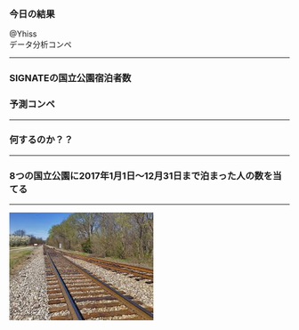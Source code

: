 ### 今日の結果

@Yhiss  
データ分析コンペ

---

### SIGNATEの国立公園宿泊者数  
### 予測コンペ

---
### 何するのか？？

---
### 8つの国立公園に2017年1月1日～12月31日まで泊まった人の数を当てる

---


![スラブ](https://github.com/yhiss/slide_20181103/blob/master/%E3%83%90%E3%83%A9%E3%82%B9%E3%83%88.jpg)


